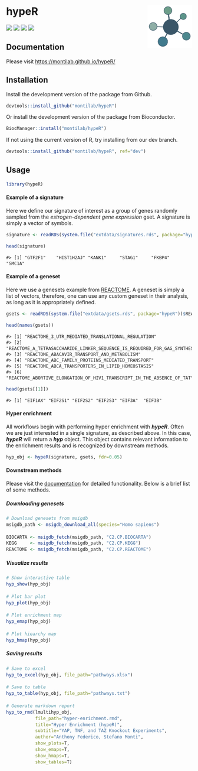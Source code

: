 
<!-- README.md is generated from README.Rmd. Please edit that file -->

# hypeR <img src="media/logo.png" align="right" width="120"/>

[![](https://img.shields.io/badge/bioconductor-3.9-3a6378.svg)](https://doi.org/doi:10.18129/B9.bioc.hypeR)
[![](https://img.shields.io/badge/platforms-linux%20%7C%20osx%20%7C%20win-2a89a1.svg)](https://bioconductor.org/checkResults/3.9/bioc-LATEST/hypeR/)
[![](https://img.shields.io/badge/lifecycle-maturing-4ba598.svg)](https://www.tidyverse.org/lifecycle/#maturing)
[![](https://img.shields.io/github/last-commit/montilab/hypeR.svg)](https://github.com/montilab/hypeR/commits/master)

## Documentation

Please visit <https://montilab.github.io/hypeR/>

## Installation

Install the development version of the package from Github.

``` r
devtools::install_github("montilab/hypeR")
```

Or install the development version of the package from Bioconductor.

``` r
BiocManager::install("montilab/hypeR")
```

If not using the current version of R, try installing from our dev
branch.

``` r
devtools::install_github("montilab/hypeR", ref="dev")
```

## Usage

``` r
library(hypeR)
```

#### Example of a signature

Here we define our signature of interest as a group of genes randomly
sampled from the *estrogen-dependent gene expression* gset. A signature
is simply a vector of
symbols.

``` r
signature <- readRDS(system.file("extdata/signatures.rds", package="hypeR"))$signature
```

``` r
head(signature)
```

    #> [1] "GTF2F1"    "HIST1H2AJ" "KANK1"     "STAG1"     "FKBP4"     "SMC1A"

#### Example of a geneset

Here we use a genesets example from [REACTOME](https://reactome.org/). A
geneset is simply a list of vectors, therefore, one can use any custom
geneset in their analysis, as long as it is appropriately
defined.

``` r
gsets <- readRDS(system.file("extdata/gsets.rds", package="hypeR"))$REACTOME
```

``` r
head(names(gsets))
```

    #> [1] "REACTOME_3_UTR_MEDIATED_TRANSLATIONAL_REGULATION"                        
    #> [2] "REACTOME_A_TETRASACCHARIDE_LINKER_SEQUENCE_IS_REQUIRED_FOR_GAG_SYNTHESIS"
    #> [3] "REACTOME_ABACAVIR_TRANSPORT_AND_METABOLISM"                              
    #> [4] "REACTOME_ABC_FAMILY_PROTEINS_MEDIATED_TRANSPORT"                         
    #> [5] "REACTOME_ABCA_TRANSPORTERS_IN_LIPID_HOMEOSTASIS"                         
    #> [6] "REACTOME_ABORTIVE_ELONGATION_OF_HIV1_TRANSCRIPT_IN_THE_ABSENCE_OF_TAT"

``` r
head(gsets[[1]])
```

    #> [1] "EIF1AX" "EIF2S1" "EIF2S2" "EIF2S3" "EIF3A"  "EIF3B"

#### Hyper enrichment

All workflows begin with performing hyper enrichment with ***hypeR***.
Often we are just interested in a single signature, as described above.
In this case, ***hypeR*** will return a ***hyp*** object. This object
contains relevant information to the enrichment results and is
recognized by downstream methods.

``` r
hyp_obj <- hypeR(signature, gsets, fdr=0.05)
```

#### Downstream methods

Please visit the [documentation](https://montilab.github.io/hypeR/) for
detailed functionality. Below is a brief list of some methods.

##### Downloading genesets

``` r
# Download genesets from msigdb
msigdb_path <- msigdb_download_all(species="Homo sapiens")

BIOCARTA <- msigdb_fetch(msigdb_path, "C2.CP.BIOCARTA")
KEGG     <- msigdb_fetch(msigdb_path, "C2.CP.KEGG")
REACTOME <- msigdb_fetch(msigdb_path, "C2.CP.REACTOME")
```

##### Visualize results

``` r
# Show interactive table
hyp_show(hyp_obj)

# Plot bar plot
hyp_plot(hyp_obj)

# Plot enrichment map
hyp_emap(hyp_obj)

# Plot hiearchy map
hyp_hmap(hyp_obj)
```

##### Saving results

``` r
# Save to excel
hyp_to_excel(hyp_obj, file_path="pathways.xlsx")

# Save to table
hyp_to_table(hyp_obj, file_path="pathways.txt")

# Generate markdown report
hyp_to_rmd(lmultihyp_obj,
           file_path="hyper-enrichment.rmd",
           title="Hyper Enrichment (hypeR)",
           subtitle="YAP, TNF, and TAZ Knockout Experiments",
           author="Anthony Federico, Stefano Monti",
           show_plots=T,
           show_emaps=T,
           show_hmaps=T,
           show_tables=T)
```

